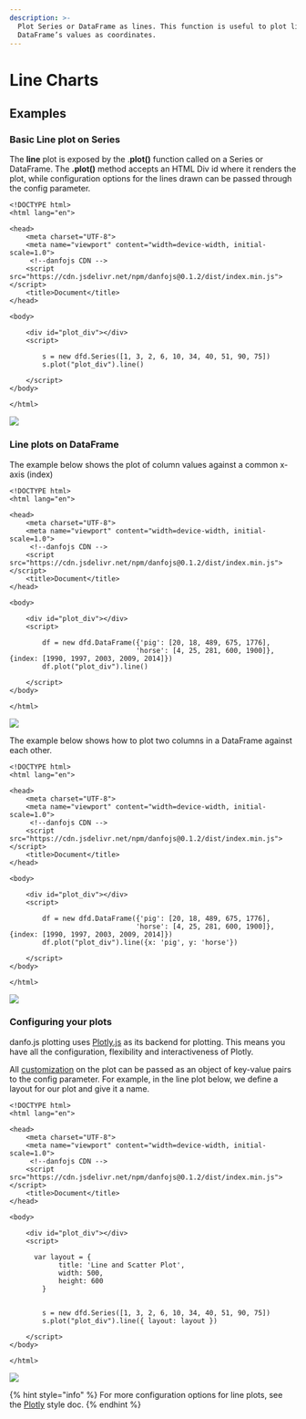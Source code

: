 ```yaml
---
description: >-
  Plot Series or DataFrame as lines. This function is useful to plot lines using
  DataFrame’s values as coordinates.
---
```


# Line Charts

## Examples

### Basic Line plot on Series

The **line** plot is exposed by the .**plot\(\)** function called on a Series or DataFrame. The **.plot\(\)** method accepts an HTML Div id where it renders the plot, while configuration options for the lines drawn can be passed through the config parameter. 

```markup
<!DOCTYPE html>
<html lang="en">

<head>
    <meta charset="UTF-8">
    <meta name="viewport" content="width=device-width, initial-scale=1.0">
     <!--danfojs CDN -->
    <script src="https://cdn.jsdelivr.net/npm/danfojs@0.1.2/dist/index.min.js"></script>
    <title>Document</title>
</head>

<body>

    <div id="plot_div"></div>
    <script>

        s = new dfd.Series([1, 3, 2, 6, 10, 34, 40, 51, 90, 75])
        s.plot("plot_div").line()

    </script>
</body>

</html>

```

![](../../.gitbook/assets/newplot-4-.png)

### Line plots on DataFrame

The example below shows the plot of column values against a common x-axis \(index\)

```markup
<!DOCTYPE html>
<html lang="en">

<head>
    <meta charset="UTF-8">
    <meta name="viewport" content="width=device-width, initial-scale=1.0">
     <!--danfojs CDN -->
    <script src="https://cdn.jsdelivr.net/npm/danfojs@0.1.2/dist/index.min.js"></script>
    <title>Document</title>
</head>

<body>

    <div id="plot_div"></div>
    <script>

        df = new dfd.DataFrame({'pig': [20, 18, 489, 675, 1776],
                               'horse': [4, 25, 281, 600, 1900]}, {index: [1990, 1997, 2003, 2009, 2014]})
        df.plot("plot_div").line()

    </script>
</body>

</html>

```

![](../../.gitbook/assets/newplot-2-.png)

The example below shows how to plot two columns in a DataFrame against each other.

```markup
<!DOCTYPE html>
<html lang="en">

<head>
    <meta charset="UTF-8">
    <meta name="viewport" content="width=device-width, initial-scale=1.0">
     <!--danfojs CDN -->
    <script src="https://cdn.jsdelivr.net/npm/danfojs@0.1.2/dist/index.min.js"></script>
    <title>Document</title>
</head>

<body>

    <div id="plot_div"></div>
    <script>

        df = new dfd.DataFrame({'pig': [20, 18, 489, 675, 1776],
                               'horse': [4, 25, 281, 600, 1900]}, {index: [1990, 1997, 2003, 2009, 2014]})
        df.plot("plot_div").line({x: 'pig', y: 'horse'})

    </script>
</body>

</html>

```

![](../../.gitbook/assets/newplot-3-.png)

### Configuring your plots

danfo.js plotting uses [Plotly.js](https://plotly.com/javascript) as its backend for plotting. This means you have all the configuration, flexibility and interactiveness of Plotly. 

All [customization](https://plotly.com/javascript/line-charts/) on the plot can be passed as an object of key-value pairs to the config parameter. For example, in the line plot below, we define a layout for our plot and give it a name. 

```markup
<!DOCTYPE html>
<html lang="en">

<head>
    <meta charset="UTF-8">
    <meta name="viewport" content="width=device-width, initial-scale=1.0">
     <!--danfojs CDN -->
    <script src="https://cdn.jsdelivr.net/npm/danfojs@0.1.2/dist/index.min.js"></script>
    <title>Document</title>
</head>

<body>

    <div id="plot_div"></div>
    <script>

      var layout = {
            title: 'Line and Scatter Plot',
            width: 500,
            height: 600
        }

 
        s = new dfd.Series([1, 3, 2, 6, 10, 34, 40, 51, 90, 75])
        s.plot("plot_div").line({ layout: layout })
                
    </script>
</body>

</html>

```

![](../../.gitbook/assets/newplot-5-.png)

{% hint style="info" %}
For more configuration options for line plots, see the [Plotly](https://plotly.com/javascript/line-charts/) style doc.
{% endhint %}

